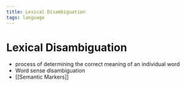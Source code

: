 ```yaml
---
title: Lexical Disambiguation
tags: language
---
```


# Lexical Disambiguation
- process of determining the correct meaning of an individual word
- Word sense disambiguation
- [[Semantic Markers]]












